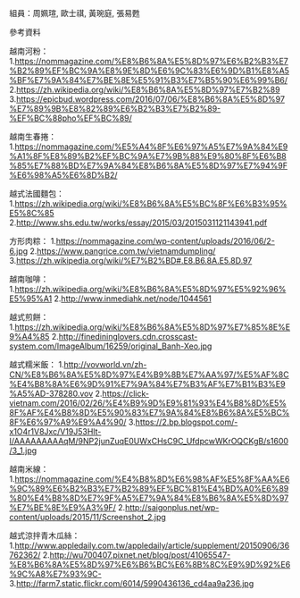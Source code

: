 組員：周姵瑄, 歐士祺, 黃琬庭, 張易甦

參考資料

越南河粉：
1.https://nommagazine.com/%E8%B6%8A%E5%8D%97%E6%B2%B3%E7%B2%89%EF%BC%9A%E8%9E%8D%E6%9C%83%E6%9D%B1%E8%A5%BF%E7%9A%84%E7%BE%8E%E5%91%B3%E7%B5%90%E6%99%B6/
2.https://zh.wikipedia.org/wiki/%E8%B6%8A%E5%8D%97%E7%B2%89
3.https://epicbud.wordpress.com/2016/07/06/%E8%B6%8A%E5%8D%97%E7%89%9B%E8%82%89%E6%B2%B3%E7%B2%89-%EF%BC%88pho%EF%BC%89/

越南生春捲：
1.https://nommagazine.com/%E5%A4%8F%E6%97%A5%E7%9A%84%E9%A1%8F%E8%89%B2%EF%BC%9A%E7%9B%88%E9%80%8F%E6%B8%85%E7%88%BD%E7%9A%84%E8%B6%8A%E5%8D%97%E7%94%9F%E6%98%A5%E6%8D%B2/

越式法國麵包：
1.https://zh.wikipedia.org/wiki/%E8%B6%8A%E5%BC%8F%E6%B3%95%E5%8C%85
2.http://www.shs.edu.tw/works/essay/2015/03/2015031121143941.pdf

方形肉粽：
1.https://nommagazine.com/wp-content/uploads/2016/06/2-6.jpg
2.https://www.pangrice.com.tw/vietnamdumpling/
3.https://zh.wikipedia.org/wiki/%E7%B2%BD#.E8.B6.8A.E5.8D.97

越南咖啡：
1.https://zh.wikipedia.org/wiki/%E8%B6%8A%E5%8D%97%E5%92%96%E5%95%A1
2.http://www.inmediahk.net/node/1044561

越式煎餅：
1.https://zh.wikipedia.org/wiki/%E8%B6%8A%E5%8D%97%E7%85%8E%E9%A4%85
2.http://finedininglovers.cdn.crosscast-system.com/ImageAlbum/16259/original_Banh-Xeo.jpg 

越式糯米飯：
1.http://vovworld.vn/zh-CN/%E8%B6%8A%E5%8D%97%E4%B9%8B%E7%AA%97/%E5%AF%8C%E4%B8%8A%E6%9D%91%E7%9A%84%E7%B3%AF%E7%B1%B3%E9%A5%AD-378280.vov
2.https://click-vietnam.com/2016/02/26/%E4%B9%9D%E9%81%93%E4%B8%8D%E5%8F%AF%E4%B8%8D%E5%90%83%E7%9A%84%E8%B6%8A%E5%BC%8F%E6%97%A9%E9%A4%90/
3.https://2.bp.blogspot.com/-x1O4r1V8Jxc/V19J53Hlt-I/AAAAAAAAAqM/9NP2junZuqE0UWxCHsC9C_UfdpcwWKrOQCKgB/s1600/3_1.jpg

越南米線：
1.https://nommagazine.com/%E4%B8%8D%E6%98%AF%E5%8F%AA%E6%9C%89%E6%B2%B3%E7%B2%89%EF%BC%81%E4%BD%A0%E6%89%80%E4%B8%8D%E7%9F%A5%E7%9A%84%E8%B6%8A%E5%8D%97%E7%BE%8E%E9%A3%9F/
2.http://saigonplus.net/wp-content/uploads/2015/11/Screenshot_2.jpg

越式涼拌青木瓜絲：
1.http://www.appledaily.com.tw/appledaily/article/supplement/20150906/36762362/
2.http://wu700407.pixnet.net/blog/post/41065547-%E8%B6%8A%E5%8D%97%E6%B6%BC%E6%8B%8C%E9%9D%92%E6%9C%A8%E7%93%9C-
3.http://farm7.static.flickr.com/6014/5990436136_cd4aa9a236.jpg